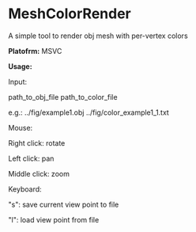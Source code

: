 MeshColorRender
===============

A simple tool to render obj mesh with per-vertex colors

<b>Platofrm:</b> MSVC

<b>Usage:</b>

Input:

path_to_obj_file path_to_color_file

e.g.: ../fig/example1.obj ../fig/color_example1_1.txt

Mouse:

Right click: rotate

Left click: pan

Middle click: zoom

Keyboard:

"s": save current view point to file

"l": load view point from file
